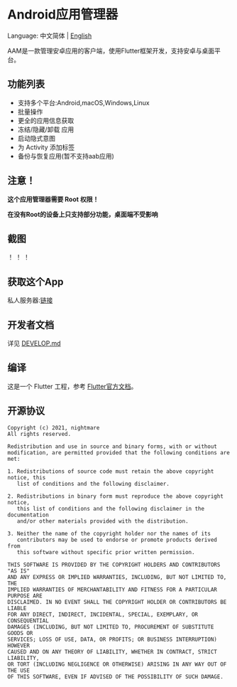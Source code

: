 # Android应用管理器
Language: 中文简体 | [English](README-EN.md)

AAM是一款管理安卓应用的客户端，使用Flutter框架开发，支持安卓与桌面平台。

## 功能列表

- 支持多个平台:Android,macOS,Windows,Linux
- 批量操作
- 更全的应用信息获取
- 冻结/隐藏/卸载 应用
- 启动隐式意图
- 为 Activity 添加标签
- 备份与恢复应用(暂不支持aab应用)

## 注意！

**这个应用管理器需要 Root 权限！**

**在没有Root的设备上只支持部分功能，桌面端不受影响**

## 截图
！[](https://raw.githubusercontent.com/nightmare-space/app_manager/main/screenshot/app_info.jpg)
！[](https://raw.githubusercontent.com/nightmare-space/app_manager/main/screenshot/sys_list.jpg)
！[](https://raw.githubusercontent.com/nightmare-space/app_manager/main/screenshot/search.jpg)

## 获取这个App
私人服务器:[链接](链接)

## 开发者文档

详见 [DEVELOP.md](DEVELOP.md)
## 编译
这是一个 Flutter 工程，参考 [Flutter官方文档](https://flutter.dev/docs)。

## 开源协议
```
Copyright (c) 2021, nightmare
All rights reserved.

Redistribution and use in source and binary forms, with or without
modification, are permitted provided that the following conditions are met:

1. Redistributions of source code must retain the above copyright notice, this
   list of conditions and the following disclaimer.

2. Redistributions in binary form must reproduce the above copyright notice,
   this list of conditions and the following disclaimer in the documentation
   and/or other materials provided with the distribution.

3. Neither the name of the copyright holder nor the names of its
   contributors may be used to endorse or promote products derived from
   this software without specific prior written permission.

THIS SOFTWARE IS PROVIDED BY THE COPYRIGHT HOLDERS AND CONTRIBUTORS "AS IS"
AND ANY EXPRESS OR IMPLIED WARRANTIES, INCLUDING, BUT NOT LIMITED TO, THE
IMPLIED WARRANTIES OF MERCHANTABILITY AND FITNESS FOR A PARTICULAR PURPOSE ARE
DISCLAIMED. IN NO EVENT SHALL THE COPYRIGHT HOLDER OR CONTRIBUTORS BE LIABLE
FOR ANY DIRECT, INDIRECT, INCIDENTAL, SPECIAL, EXEMPLARY, OR CONSEQUENTIAL
DAMAGES (INCLUDING, BUT NOT LIMITED TO, PROCUREMENT OF SUBSTITUTE GOODS OR
SERVICES; LOSS OF USE, DATA, OR PROFITS; OR BUSINESS INTERRUPTION) HOWEVER
CAUSED AND ON ANY THEORY OF LIABILITY, WHETHER IN CONTRACT, STRICT LIABILITY,
OR TORT (INCLUDING NEGLIGENCE OR OTHERWISE) ARISING IN ANY WAY OUT OF THE USE
OF THIS SOFTWARE, EVEN IF ADVISED OF THE POSSIBILITY OF SUCH DAMAGE.
```